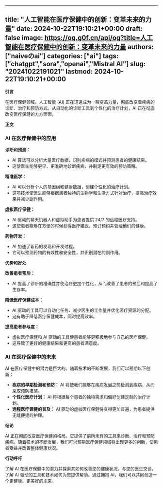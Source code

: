 
---
title: "人工智能在医疗保健中的创新：变革未来的力量"
date: 2024-10-22T19:10:21+00:00
draft: false
image: https://og.g0f.cn/api/og?title=人工智能在医疗保健中的创新：变革未来的力量
authors: ["naiveのai"]
categories: ["ai"]
tags: ["chatgpt","sora","openai","Mistral AI"]
slug: "20241022191021"
lastmod: 2024-10-22T19:10:21+00:00
---
**引言**

在医疗保健领域，人工智能 (AI) 正在迅速成为一股变革力量，彻底改变着疾病的诊断、治疗和预防方式。从自动化的诊断工具到个性化的治疗计划，AI 正在彻底改变医疗保健的方方面面。

**正文**

### AI 在医疗保健中的应用

**诊断和预测：**

* AI 算法可以分析大量医疗数据，识别疾病的模式并预测患者的健康结果。
* 这使医生能够更早、更准确地诊断疾病，并制定更有效的预防策略。

**精准医学：**

* AI 可以分析个人的基因组和健康数据，创建个性化的治疗计划。
* 这项技术使医生能够根据患者独特的生物学和生活方式针对治疗，提高治疗效果并减少副作用。

**虚拟医疗保健：**

* AI 驱动的聊天机器人和虚拟助手为患者提供 24/7 的远程医疗支持。
* 这使患者能够在方便的时候获得医疗建议、预订预约并管理他们的健康。

**药物开发：**

* AI 加速了新药的发现和开发过程。
* 它可以预测药物的有效性和安全性，并识别潜在的副作用。

**优势和好处**

**改善患者预后：**

* AI 提高了诊断的准确性并使治疗更加个性化，从而改善了患者的预后和提高了生存率。

**降低医疗保健成本：**

* AI 驱动的工具可以自动化任务、减少医生的工作量并优化医疗资源的分配。
* 这有助于降低医疗保健成本，同时提高效率。

**提高患者参与度：**

* 虚拟医疗保健和 AI 驱动的工具使患者能够更积极地参与自己的医疗保健。
* 这导致了更好的健康结果和更高的患者满意度。

### AI 在医疗保健中的未来

AI 在医疗保健中的潜力是巨大的。随着技术的不断发展，我们可以预期以下创新：

* **疾病的早期检测和预防：** AI 将使我们能够在疾病发展之前检测到疾病，从而采取预防措施。
* **个性化医疗计划：** AI 将根据每个患者的独特需求和偏好创建定制的治疗计划。
* **远程医疗保健的普及：** AI 驱动的虚拟医疗保健将变得更加普遍，为患者提供无缝便捷的护理。

**结论**

AI 正在彻底改变医疗保健的格局。它提供了前所未有的工具来诊断、治疗和预防疾病。随着技术的不断发展，我们可以预期医疗保健领域将出现更多的创新，使患者受益并改善整体健康状况。

**行动呼吁**

了解 AI 在医疗保健中的潜力并探索其如何改善您的健康状况。与您的医生交谈，了解 AI 驱动的工具和技术如何为您提供帮助。通过拥抱 AI，我们可以共同创造一个更健康、更美好的未来。